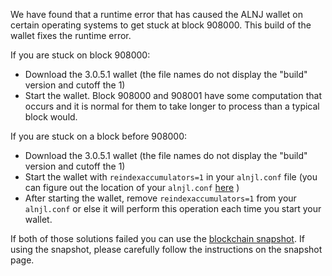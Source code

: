 We have found that a runtime error that has caused the ALNJ wallet on certain operating systems to get stuck at block 908000. This build of the wallet fixes the runtime error.

If you are stuck on block 908000:
- Download the 3.0.5.1 wallet (the file names do not display the "build" version and cutoff the 1)
- Start the wallet. Block 908000 and 908001 have some computation that occurs and it is normal for them to take longer to process than a typical block would.

If you are stuck on a block before 908000:
- Download the 3.0.5.1 wallet (the file names do not display the "build" version and cutoff the 1)
- Start the wallet with `reindexaccumulators=1` in your `alnjl.conf` file (you can figure out the location of your `alnjl.conf` [here](https://alnjlite.freshdesk.com/support/solutions/articles/30000004664-where-are-my-wallet-dat-blockchain-and-configuration-conf-files-located-) )
- After starting the wallet, remove `reindexaccumulators=1` from your `alnjl.conf` or else it will perform this operation each time you start your wallet.

If both of those solutions failed you can use the [blockchain snapshot](http://178.254.23.111/~pub/ALNJ/Daily-Snapshots-Html/ALNJ-Daily-Snapshots.html). If using the snapshot, please carefully follow the instructions on the snapshot page.